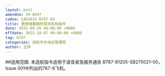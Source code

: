 ```yaml
---
layout: post
amendno: 39-8497
cadno: CAD2015-B787-03
title: 更换缝翼蜗杆探测机构组件
date: 2015-09-26 00:00:00 +0800
effdate: 2015-10-07 00:00:00 +0800
tag: B787
categories: 民航华东地区管理局
author: 王烨
---
```


##适用范围:
本适航指令适用于波音紧急服务通告 B787-81205-SB270021-00， Issue 001中列出的787-8飞机。

